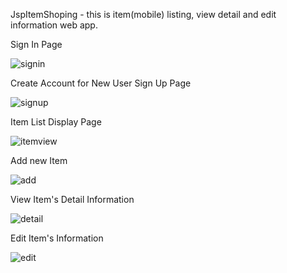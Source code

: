 JspItemShoping - 
this is item(mobile) listing, view detail and edit information web app.

Sign In Page

![signin](https://user-images.githubusercontent.com/80669589/123600977-b390e700-d7e6-11eb-93dd-54b166eb405c.PNG)

Create Account for New User Sign Up Page

![signup](https://user-images.githubusercontent.com/80669589/123600982-b4297d80-d7e6-11eb-80be-e2c6c453c175.PNG)

Item List Display Page

![itemview](https://user-images.githubusercontent.com/80669589/123601694-80028c80-d7e7-11eb-8819-3f8ac83785d3.PNG)

Add new Item

![add](https://user-images.githubusercontent.com/80669589/123600917-a542cb00-d7e6-11eb-8b71-ac84b6c96013.PNG)

View Item's Detail Information

![detail](https://user-images.githubusercontent.com/80669589/123600930-a7a52500-d7e6-11eb-8c43-02f797055e20.PNG)

Edit Item's Information

![edit](https://user-images.githubusercontent.com/80669589/123600938-a8d65200-d7e6-11eb-96b5-8e8c8f49a199.PNG)
